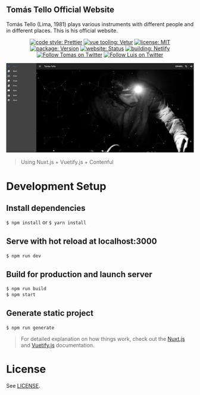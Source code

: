 
## Tomás Tello Official Website
Tomás Tello (Lima, 1981) plays various instruments with different people and in different places. This is his official website.

<p align="center">
<a href="https://prettier.io">
    <img alt="code style: Prettier" src="https://img.shields.io/badge/code_style-prettier-ff69b4.svg"></a>

<a href="https://github.com/vuejs/vetur">
    <img alt="vue tooling: Vetur" src="https://img.shields.io/badge/vue%20tooling-vetur-blue.svg"></a>
    
<a href="/LICENSE">
    <img alt="license: MIT" src="https://img.shields.io/github/license/zettai/test"></a>

<a href="/package.json">
    <img alt="package: Version" src="https://img.shields.io/github/package-json/v/zettai/test"></a>
   
<a href="https://tomas-tello.stream">
   <img alt="website: Status"src="https://img.shields.io/website?url=https%3A%2F%2Ftomas-tello.stream" ></a>
    
<a href="https://www.netlify.com">
    <img alt="building: Netlify" src="https://img.shields.io/netlify/f01cec5f-b196-4e6e-a0fe-653d8fef406e" ></a>

<a href="https://twitter.com/shaolindelamor">
    <img alt="Follow Tomas on Twitter" src="https://img.shields.io/twitter/follow/shaolindelamor.svg"></a>
    
<a href="https://twitter.com/keinesvonuns">
    <img alt="Follow Luis on Twitter" src="https://img.shields.io/twitter/follow/keinesvonuns?style=social"></a>
</p>

![Screenshot](/static/screenshot.png)

> Using Nuxt.js + Vuetify.js + Contenful

# Development Setup

## Install dependencies
`$ npm install` or `$ yarn install`

## Serve with hot reload at localhost:3000
`$ npm run dev`

## Build for production and launch server
```
$ npm run build
$ npm start
```

## Generate static project
`$ npm run generate`

> For detailed explanation on how things work, check out the [Nuxt.js](https://github.com/nuxt/nuxt.js) and [Vuetify.js](https://vuetifyjs.com/) documentation.


# License

See [LICENSE](LICENSE).
